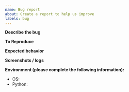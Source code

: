 ```yaml
---
name: Bug report
about: Create a report to help us improve
labels: bug
---
```


**Describe the bug**

**To Reproduce**

**Expected behavior**

**Screenshots / logs**

**Environment (please complete the following information):**
- OS: 
- Python: 
